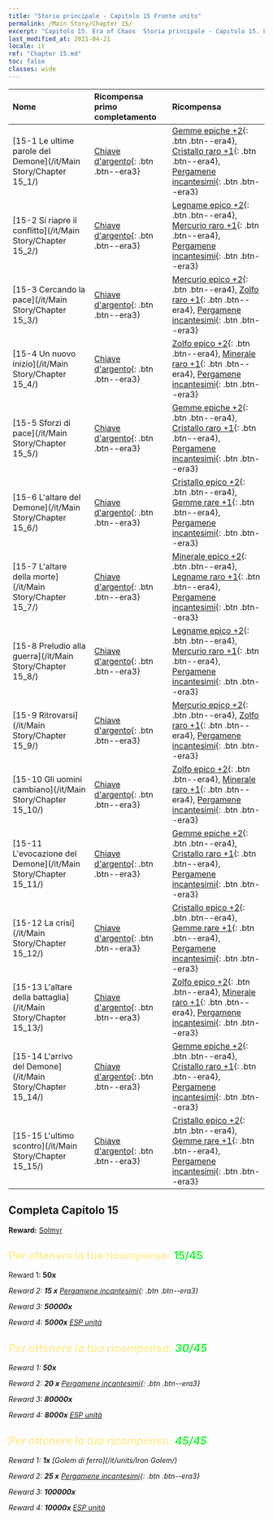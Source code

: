 ```yaml
---
title: "Storia principale - Capitolo 15 Fronte unito"
permalink: /Main Story/Chapter 15/
excerpt: "Capitolo 15. Era of Chaos  Storia principale - Capitolo 15. Fronte unito"
last_modified_at: 2021-04-21
locale: it
ref: "Chapter 15.md"
toc: false
classes: wide
---
```


  | Nome |  Ricompensa primo completamento | Ricompensa |
  |:------------|:------------|:------------| 
  | [15-1 Le ultime parole del Demone](/it/Main Story/Chapter 15_1/) | [Chiave d'argento](/it/Items/con_693/){: .btn .btn--era3} | [Gemme epiche +2](/it/Items/mat_51/){: .btn .btn--era4}, [Cristallo raro +1](/it/Items/mat_45/){: .btn .btn--era4}, [Pergamene incantesimi](/it/Items/con_694/){: .btn .btn--era3} |
  | [15-2 Si riapre il conflitto](/it/Main Story/Chapter 15_2/) | [Chiave d'argento](/it/Items/con_693/){: .btn .btn--era3} | [Legname epico +2](/it/Items/mat_48/){: .btn .btn--era4}, [Mercurio raro +1](/it/Items/mat_42/){: .btn .btn--era4}, [Pergamene incantesimi](/it/Items/con_694/){: .btn .btn--era3} |
  | [15-3 Cercando la pace](/it/Main Story/Chapter 15_3/) | [Chiave d'argento](/it/Items/con_693/){: .btn .btn--era3} | [Mercurio epico +2](/it/Items/mat_49/){: .btn .btn--era4}, [Zolfo raro +1](/it/Items/mat_43/){: .btn .btn--era4}, [Pergamene incantesimi](/it/Items/con_694/){: .btn .btn--era3} |
  | [15-4 Un nuovo inizio](/it/Main Story/Chapter 15_4/) | [Chiave d'argento](/it/Items/con_693/){: .btn .btn--era3} | [Zolfo epico +2](/it/Items/mat_50/){: .btn .btn--era4}, [Minerale raro +1](/it/Items/mat_40/){: .btn .btn--era4}, [Pergamene incantesimi](/it/Items/con_694/){: .btn .btn--era3} |
  | [15-5 Sforzi di pace](/it/Main Story/Chapter 15_5/) | [Chiave d'argento](/it/Items/con_693/){: .btn .btn--era3} | [Gemme epiche +2](/it/Items/mat_51/){: .btn .btn--era4}, [Cristallo raro +1](/it/Items/mat_45/){: .btn .btn--era4}, [Pergamene incantesimi](/it/Items/con_694/){: .btn .btn--era3} |
  | [15-6 L'altare del Demone](/it/Main Story/Chapter 15_6/) | [Chiave d'argento](/it/Items/con_693/){: .btn .btn--era3} | [Cristallo epico +2](/it/Items/mat_52/){: .btn .btn--era4}, [Gemme rare +1](/it/Items/mat_44/){: .btn .btn--era4}, [Pergamene incantesimi](/it/Items/con_694/){: .btn .btn--era3} |
  | [15-7 L'altare della morte](/it/Main Story/Chapter 15_7/) | [Chiave d'argento](/it/Items/con_693/){: .btn .btn--era3} | [Minerale epico +2](/it/Items/mat_47/){: .btn .btn--era4}, [Legname raro +1](/it/Items/mat_41/){: .btn .btn--era4}, [Pergamene incantesimi](/it/Items/con_694/){: .btn .btn--era3} |
  | [15-8 Preludio alla guerra](/it/Main Story/Chapter 15_8/) | [Chiave d'argento](/it/Items/con_693/){: .btn .btn--era3} | [Legname epico +2](/it/Items/mat_48/){: .btn .btn--era4}, [Mercurio raro +1](/it/Items/mat_42/){: .btn .btn--era4}, [Pergamene incantesimi](/it/Items/con_694/){: .btn .btn--era3} |
  | [15-9 Ritrovarsi](/it/Main Story/Chapter 15_9/) | [Chiave d'argento](/it/Items/con_693/){: .btn .btn--era3} | [Mercurio epico +2](/it/Items/mat_49/){: .btn .btn--era4}, [Zolfo raro +1](/it/Items/mat_43/){: .btn .btn--era4}, [Pergamene incantesimi](/it/Items/con_694/){: .btn .btn--era3} |
  | [15-10 Gli uomini cambiano](/it/Main Story/Chapter 15_10/) | [Chiave d'argento](/it/Items/con_693/){: .btn .btn--era3} | [Zolfo epico +2](/it/Items/mat_50/){: .btn .btn--era4}, [Minerale raro +1](/it/Items/mat_40/){: .btn .btn--era4}, [Pergamene incantesimi](/it/Items/con_694/){: .btn .btn--era3} |
  | [15-11 L'evocazione del Demone](/it/Main Story/Chapter 15_11/) | [Chiave d'argento](/it/Items/con_693/){: .btn .btn--era3} | [Gemme epiche +2](/it/Items/mat_51/){: .btn .btn--era4}, [Cristallo raro +1](/it/Items/mat_45/){: .btn .btn--era4}, [Pergamene incantesimi](/it/Items/con_694/){: .btn .btn--era3} |
  | [15-12 La crisi](/it/Main Story/Chapter 15_12/) | [Chiave d'argento](/it/Items/con_693/){: .btn .btn--era3} | [Cristallo epico +2](/it/Items/mat_52/){: .btn .btn--era4}, [Gemme rare +1](/it/Items/mat_44/){: .btn .btn--era4}, [Pergamene incantesimi](/it/Items/con_694/){: .btn .btn--era3} |
  | [15-13 L'altare della battaglia](/it/Main Story/Chapter 15_13/) | [Chiave d'argento](/it/Items/con_693/){: .btn .btn--era3} | [Zolfo epico +2](/it/Items/mat_50/){: .btn .btn--era4}, [Minerale raro +1](/it/Items/mat_40/){: .btn .btn--era4}, [Pergamene incantesimi](/it/Items/con_694/){: .btn .btn--era3} |
  | [15-14 L'arrivo del Demone](/it/Main Story/Chapter 15_14/) | [Chiave d'argento](/it/Items/con_693/){: .btn .btn--era3} | [Gemme epiche +2](/it/Items/mat_51/){: .btn .btn--era4}, [Cristallo raro +1](/it/Items/mat_45/){: .btn .btn--era4}, [Pergamene incantesimi](/it/Items/con_694/){: .btn .btn--era3} |
  | [15-15 L'ultimo scontro](/it/Main Story/Chapter 15_15/) | [Chiave d'argento](/it/Items/con_693/){: .btn .btn--era3} | [Cristallo epico +2](/it/Items/mat_52/){: .btn .btn--era4}, [Gemme rare +1](/it/Items/mat_44/){: .btn .btn--era4}, [Pergamene incantesimi](/it/Items/con_694/){: .btn .btn--era3} |


## Completa Capitolo 15

 **Reward:** [Solmyr](/it/heroes/Solmyr/)



## <span style="color: #ffeea0">Per ottenere la tua ricompensa: </span><span style="color: #27f73a">15/45</span>

 Reward 1:  **50x** <i class="fas fa-gem"/>

 Reward 2: **15 x** [Pergamene incantesimi](/it/Items/con_694/){: .btn .btn--era3}

 Reward 3:  **50000x** <i class="fas fa-coins"/>

 Reward 4:  **5000x** [ESP unità](/it/Items/con_902/)



## <span style="color: #ffeea0">Per ottenere la tua ricompensa: </span><span style="color: #27f73a">30/45</span>

 Reward 1:  **50x** <i class="fas fa-gem"/>

 Reward 2: **20 x** [Pergamene incantesimi](/it/Items/con_694/){: .btn .btn--era3}

 Reward 3:  **80000x** <i class="fas fa-coins"/>

 Reward 4:  **8000x** [ESP unità](/it/Items/con_902/)



## <span style="color: #ffeea0">Per ottenere la tua ricompensa: </span><span style="color: #27f73a">45/45</span>

 Reward 1:  **1x** [Golem di ferro](/it/units/Iron Golem/)

 Reward 2: **25 x** [Pergamene incantesimi](/it/Items/con_694/){: .btn .btn--era3}

 Reward 3:  **100000x** <i class="fas fa-coins"/>

 Reward 4:  **10000x** [ESP unità](/it/Items/con_902/)

